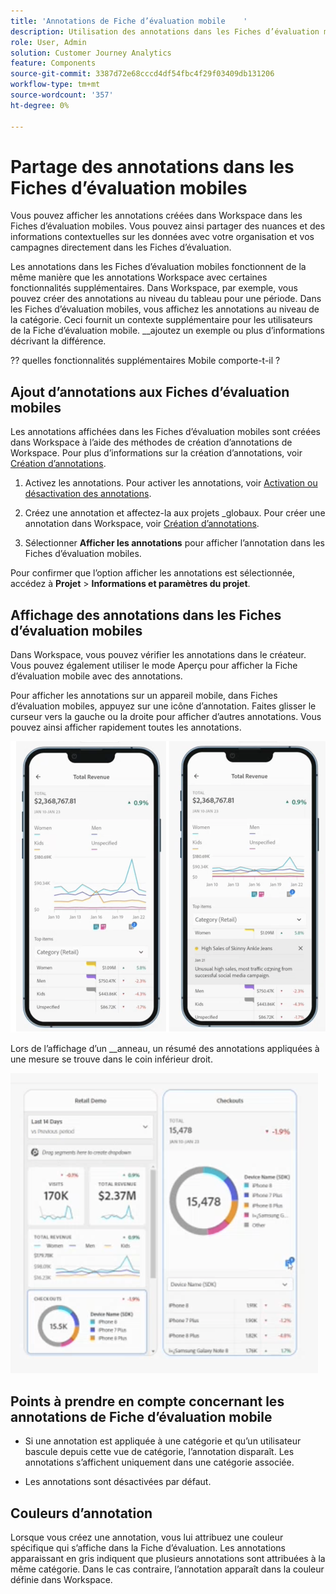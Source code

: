 ```yaml
---
title: 'Annotations de Fiche d’évaluation mobile    '
description: Utilisation des annotations dans les Fiches d’évaluation mobiles.
role: User, Admin
solution: Customer Journey Analytics
feature: Components
source-git-commit: 3387d72e68cccd4df54fbc4f29f03409db131206
workflow-type: tm+mt
source-wordcount: '357'
ht-degree: 0%

---
```


# Partage des annotations dans les Fiches d’évaluation mobiles

Vous pouvez afficher les annotations créées dans Workspace dans les Fiches d’évaluation mobiles. Vous pouvez ainsi partager des nuances et des informations contextuelles sur les données avec votre organisation et vos campagnes directement dans les Fiches d’évaluation.

Les annotations dans les Fiches d’évaluation mobiles fonctionnent de la même manière que les annotations Workspace avec certaines fonctionnalités supplémentaires. Dans Workspace, par exemple, vous pouvez créer des annotations au niveau du tableau pour une période. Dans les Fiches d’évaluation mobiles, vous affichez les annotations au niveau de la catégorie. Ceci fournit un contexte supplémentaire pour les utilisateurs de la Fiche d’évaluation mobile.
__ajoutez un exemple ou plus d’informations décrivant la différence.

?? quelles fonctionnalités supplémentaires Mobile comporte-t-il ?


## Ajout d’annotations aux Fiches d’évaluation mobiles

Les annotations affichées dans les Fiches d’évaluation mobiles sont créées dans Workspace à l’aide des méthodes de création d’annotations de Workspace. Pour plus d’informations sur la création d’annotations, voir [Création d’annotations](create-annotations.md).


1. Activez les annotations. Pour activer les annotations, voir [Activation ou désactivation des annotations](https://experienceleague.adobe.com/docs/analytics-platform/using/cja-components/annotations/overview.html?lang=en#turn-annotations-on-or-off).

1. Créez une annotation et affectez-la aux projets _globaux. Pour créer une annotation dans Workspace, voir [Création d’annotations](create-annotations.md).

1. Sélectionner **Afficher les annotations** pour afficher l’annotation dans les Fiches d’évaluation mobiles.

Pour confirmer que l’option afficher les annotations est sélectionnée, accédez à **Projet** > **Informations et paramètres du projet**.

## Affichage des annotations dans les Fiches d’évaluation mobiles

Dans Workspace, vous pouvez vérifier les annotations dans le créateur. Vous pouvez également utiliser le mode Aperçu pour afficher la Fiche d’évaluation mobile avec des annotations.

Pour afficher les annotations sur un appareil mobile, dans Fiches d’évaluation mobiles, appuyez sur une icône d’annotation. Faites glisser le curseur vers la gauche ou la droite pour afficher d’autres annotations. Vous pouvez ainsi afficher rapidement toutes les annotations.

![](assets/mobile-annotations2.png)

Lors de l’affichage d’un __anneau, un résumé des annotations appliquées à une mesure se trouve dans le coin inférieur droit.

![](assets/ann-mobile-summary.png)


## Points à prendre en compte concernant les annotations de Fiche d’évaluation mobile

* Si une annotation est appliquée à une catégorie et qu’un utilisateur bascule depuis cette vue de catégorie, l’annotation disparaît. Les annotations s’affichent uniquement dans une catégorie associée.

* Les annotations sont désactivées par défaut.


## Couleurs d’annotation

Lorsque vous créez une annotation, vous lui attribuez une couleur spécifique qui s’affiche dans la Fiche d’évaluation. Les annotations apparaissant en gris indiquent que plusieurs annotations sont attribuées à la même catégorie. Dans le cas contraire, l’annotation apparaît dans la couleur définie dans Workspace.
